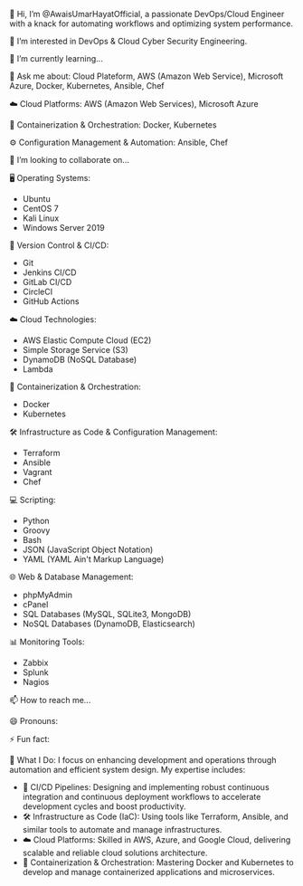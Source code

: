 👋 Hi, I’m @AwaisUmarHayatOfficial, a passionate DevOps/Cloud Engineer with a knack for automating workflows and optimizing system performance.

👀 I’m interested in DevOps & Cloud Cyber Security Engineering.

🌱 I’m currently learning...

💬 Ask me about: Cloud Plateform, AWS (Amazon Web Service), Microsoft Azure, Docker, Kubernetes, Ansible, Chef

☁️ Cloud Platforms: AWS (Amazon Web Services), Microsoft Azure

🐳 Containerization & Orchestration: Docker, Kubernetes

⚙️ Configuration Management & Automation: Ansible, Chef

💞 I’m looking to collaborate on...

🖥️ Operating Systems:
- Ubuntu
- CentOS 7
- Kali Linux
- Windows Server 2019
  
🔧 Version Control & CI/CD:
- Git
- Jenkins CI/CD
- GitLab CI/CD
- CircleCI
- GitHub Actions

☁️ Cloud Technologies:
- AWS Elastic Compute Cloud (EC2)
- Simple Storage Service (S3)
- DynamoDB (NoSQL Database)
- Lambda
  
🐳 Containerization & Orchestration:
- Docker
- Kubernetes

🛠️ Infrastructure as Code & Configuration Management:
- Terraform
- Ansible
- Vagrant
- Chef

💻 Scripting:
- Python
- Groovy
- Bash
- JSON (JavaScript Object Notation)
- YAML (YAML Ain't Markup Language)

🌐 Web & Database Management:
- phpMyAdmin
- cPanel
- SQL Databases (MySQL, SQLite3, MongoDB)
- NoSQL Databases (DynamoDB, Elasticsearch)

📊 Monitoring Tools:
- Zabbix
- Splunk
- Nagios

📫 How to reach me...

😄 Pronouns:

⚡ Fun fact:

🔧 What I Do: I focus on enhancing development and operations through automation and efficient system design. My expertise includes:

- 🚀 CI/CD Pipelines: Designing and implementing robust continuous integration and continuous deployment workflows to accelerate development cycles and boost productivity.
- 🛠️ Infrastructure as Code (IaC): Using tools like Terraform, Ansible, and similar tools to automate and manage infrastructures.
- ☁️ Cloud Platforms: Skilled in AWS, Azure, and Google Cloud, delivering scalable and reliable cloud solutions architecture.
- 🐳 Containerization & Orchestration: Mastering Docker and Kubernetes to develop and manage containerized applications and microservices.

<!--- AwaisUmarHayatOfficial/AwaisUmarHayatOfficial is a ✨ special ✨ repository because its `README.md` (this file) appears on your GitHub profile. You can click the Preview link to take a look at your changes. --->
